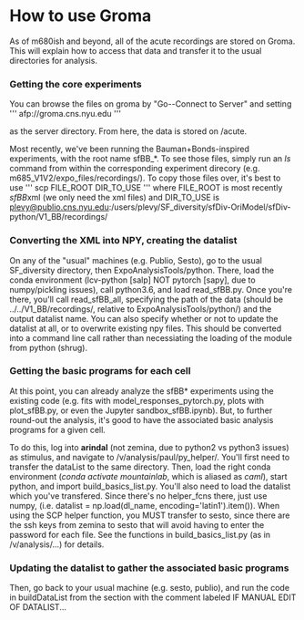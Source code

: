 # How to use Groma
As of m680ish and beyond, all of the acute recordings are stored on Groma. This will explain how to access that data and transfer it to the usual directories for analysis.

### Getting the core experiments
You can browse the files on groma by "Go--Connect to Server" and setting
'''
afp://groma.cns.nyu.edu
'''

as the server directory. From here, the data is stored on /acute.

Most recently, we've been running the Bauman+Bonds-inspired experiments, with the root name sfBB_*. To see those files, simply run an _ls_ command from within the corresponding experiment direcory (e.g. m685_V1V2/expo_files/recordings/). To copy those files over, it's best to use
'''
scp FILE_ROOT DIR_TO_USE
'''
where FILE_ROOT is most recently *sfBB*xml (we only need the xml files) and DIR_TO_USE is plevy@publio.cns.nyu.edu:/users/plevy/SF_diversity/sfDiv-OriModel/sfDiv-python/V1_BB/recordings/

### Converting the XML into NPY, creating the datalist

On any of the "usual" machines (e.g. Publio, Sesto), go to the usual SF_diversity directory, then ExpoAnalysisTools/python. There, load the conda environment (lcv-python [salp] NOT pytorch [sapy], due to numpy/pickling issues), call python3.6, and load read_sfBB.py. Once you're there, you'll call read_sfBB_all, specifying the path of the data (should be ../../V1_BB/recordings/, relative to ExpoAnalysisTools/python/) and the output datalist name. You can also specify whether or not to update the datalist at all, or to overwrite existing npy files. This should be converted into a command line call rather than necessiating the loading of the module from python (shrug).

### Getting the basic programs for each cell

At this point, you can already analyze the sfBB* experiments using the existing code (e.g. fits with model_responses_pytorch.py, plots with plot_sfBB.py, or even the Jupyter sandbox_sfBB.ipynb). But, to further round-out the analysis, it's good to have the associated basic analysis programs for a given cell.

To do this, log into **arindal** (not zemina, due to python2 vs python3 issues) as stimulus, and navigate to /v/analysis/paul/py_helper/. You'll first need to transfer the dataList to the same directory. Then, load the right conda environment (_conda activate mountainlab_, which is aliased as _caml_), start python, and import build_basics_list.py. You'll also need to load the datalist which you've transfered. Since there's no helper_fcns there, just use numpy, (i.e. datalist = np.load(dl_name, encoding='latin1').item()). When using the SCP helper function, you MUST transfer to sesto, since there are the ssh keys from zemina to sesto that will avoid having to enter the password for each file. See the functions in build_basics_list.py (as in /v/analysis/...) for details.

### Updating the datalist to gather the associated basic programs

Then, go back to your usual machine (e.g. sesto, publio), and run the code in buildDataList from the section with the comment labeled IF MANUAL EDIT OF DATALIST...


